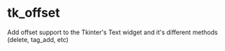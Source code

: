# tk_offset
Add offset support to the Tkinter's Text widget and it's different methods (delete, tag_add, etc)
